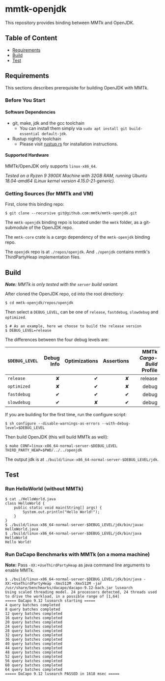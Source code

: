 # mmtk-openjdk
This repository provides binding between MMTk and OpenJDK. 

## Table of Content
* [Requirements](#requirements)
* [Build](#build)
* [Test](#test)

## Requirements

This sections describes prerequisite for building OpenJDK with MMTk.

### Before You Start

#### Software Dependencies

* git, make, jdk and the gcc toolchain
  * You can install them simply via `sudo apt install git build-essential default-jdk`.
* Rustup nightly toolchain
  * Please visit [rustup.rs](https://rustup.rs/) for installation instructions.

#### Supported Hardware

MMTk/OpenJDK only supports `linux-x86_64`.

_Tested on a Ryzen 9 3900X Machine with 32GB RAM, running Ubuntu 18.04-amd64 (Linux kernel version 4.15.0-21-generic)._

### Getting Sources (for MMTk and VM)

First, clone this binding repo:

```console
$ git clone --recursive git@github.com:mmtk/mmtk-openjdk.git
```

The `mmtk-openjdk` binding repo is located under the `mmtk` folder, as a git-submodule of the OpenJDK repo.

The `mmtk-core` crate is a cargo dependency of the `mmtk-openjdk` binding repo.

The `openjdk` repo is at `./repos/openjdk`. And `./openjdk` contains mmtk's ThirdPartyHeap implementation files.

## Build

_**Note:** MMTk is only tested with the `server` build variant._

After cloned the OpenJDK repo, cd into the root directiory:

```console
$ cd mmtk-openjdk/repos/openjdk
```

Then select a `DEBUG_LEVEL`, can be one of `release`, `fastdebug`, `slowdebug` and `optimized`.

```console
$ # As an example, here we choose to build the release version
$ DEBUG_LEVEL=release
```

The differences between the four debug levels are:

| `$DEBUG_LEVEL` | Debug Info | Optimizations | Assertions | MMTk _Cargo-Build_ Profile |
| -------------- | ----------:| -------------:| ----------:| ------------------------:|
| `release`      |         ✘ |             ✔ |         ✘ |                  release |
| `optimized`    |         ✘ |             ✔ |         ✘ |                    debug |
| `fastdebug`    |         ✔ |             ✔ |         ✔ |                    debug |
| `slowdebug`    |         ✔ |             ✘ |         ✔ |                    debug |

If you are building for the first time, run the configure script:

```console
$ sh configure --disable-warnings-as-errors --with-debug-level=$DEBUG_LEVEL
```

Then build OpenJDK (this will build MMTk as well):

```console
$ make CONF=linux-x86_64-normal-server-$DEBUG_LEVEL THIRD_PARTY_HEAP=$PWD/../../openjdk
```

The output jdk is at `./build/linux-x86_64-normal-server-$DEBUG_LEVEL/jdk`.

## Test

### Run HelloWorld (without MMTk)

```console
$ cat ./HelloWorld.java
class HelloWorld {
    public static void main(String[] args) {
        System.out.println("Hello World!");
    }
}
$ ./build/linux-x86_64-normal-server-$DEBUG_LEVEL/jdk/bin/javac HelloWorld.java
$ ./build/linux-x86_64-normal-server-$DEBUG_LEVEL/jdk/bin/java HelloWorld
Hello World!
```

### Run DaCapo Benchmarks with MMTk (on a moma machine)

**Note:** Pass `-XX:+UseThirdPartyHeap` as java command line arguments to enable MMTk.

```console
$ ./build/linux-x86_64-normal-server-$DEBUG_LEVEL/jdk/bin/java -XX:+UseThirdPartyHeap -Xms512M -Xmx512M -jar /usr/share/benchmarks/dacapo/dacapo-9.12-bach.jar lusearch
Using scaled threading model. 24 processors detected, 24 threads used to drive the workload, in a possible range of [1,64]
===== DaCapo 9.12 lusearch starting =====
4 query batches completed
8 query batches completed
12 query batches completed
16 query batches completed
20 query batches completed
24 query batches completed
28 query batches completed
32 query batches completed
36 query batches completed
40 query batches completed
44 query batches completed
48 query batches completed
52 query batches completed
56 query batches completed
60 query batches completed
64 query batches completed
===== DaCapo 9.12 lusearch PASSED in 1618 msec =====
```
